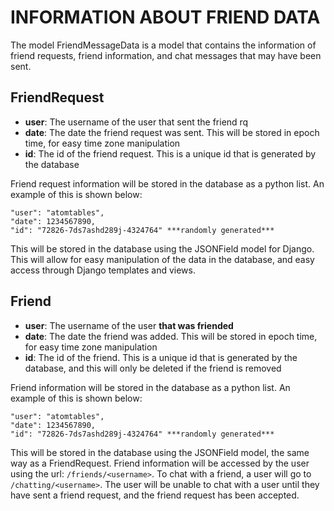 # INFORMATION ABOUT FRIEND DATA

The model FriendMessageData is a model that contains the 
information of friend requests, friend information, and chat
messages that may have been sent.

## FriendRequest
* **user**: The username of the user that sent the friend rq
* **date**: The date the friend request was sent. This will be 
            stored in epoch time, for easy time zone manipulation
* **id**: The id of the friend request. This is a unique id
         that is generated by the database

Friend request information will be stored in the database as a 
python list. An example of this is shown below:

    "user": "atomtables",
    "date": 1234567890,
    "id": "72826-7ds7ashd289j-4324764" ***randomly generated***

This will be stored in the database using the JSONField model
for Django. This will allow for easy manipulation of the data
in the database, and easy access through Django templates and
views.

## Friend
* **user**: The username of the user **that was friended**
* **date**: The date the friend was added. This will be 
            stored in epoch time, for easy time zone manipulation
* **id**: The id of the friend. This is a unique id
         that is generated by the database, and this will only be deleted
         if the friend is removed

Friend information will be stored in the database as a python
list. An example of this is shown below:

    "user": "atomtables",
    "date": 1234567890,
    "id": "72826-7ds7ashd289j-4324764" ***randomly generated***

This will be stored in the database using the JSONField model,
the same way as a FriendRequest. Friend information will be 
accessed by the user using the url: `/friends/<username>`. To
chat with a friend, a user will go to `/chatting/<username>`. The user
will be unable to chat with a user until they have sent a friend
request, and the friend request has been accepted.
